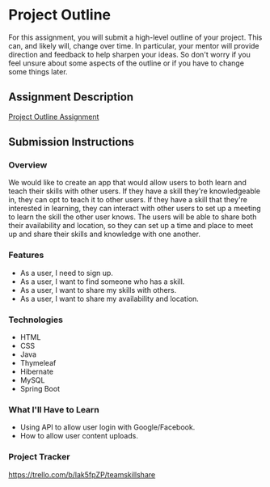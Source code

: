 # Project Outline
For this assignment, you will submit a high-level outline of your project. This can, and likely will, change over time. In particular, your mentor will provide direction and feedback to help sharpen your ideas. So don't worry if you feel unsure about some aspects of the outline or if you have to change some things later.

## Assignment Description
[Project Outline Assignment](https://education.launchcode.org/liftoff/modules/assignments/project-outline)

## Submission Instructions

### Overview
   We would like to create an app that would allow users to both learn and teach their skills with other users. If they have a skill they're knowledgeable in, they can opt to teach it to other users. If they have a skill that they're interested in learning, they can interact with other users to set up a meeting to learn the skill the other user knows. The users will be able to share both their availability and location, so they can set up a time and place to meet up and share their skills and knowledge with one another.
### Features
  - As a user, I need to sign up.
  - As a user, I want to find someone who has a skill.
  - As a user, I want to share my skills with others.
  - As a user, I want to share my availability and location.

### Technologies
  - HTML 
  - CSS
  - Java
  - Thymeleaf
  - Hibernate
  - MySQL
  - Spring Boot
### What I'll Have to Learn
 - Using API to allow user login with Google/Facebook.
 - How to allow user content uploads.
### Project Tracker
  https://trello.com/b/lak5fpZP/teamskillshare
 
